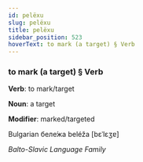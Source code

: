 ```yaml
---
id: pelëxu
slug: pelëxu
title: pelëxu
sidebar_position: 523
hoverText: to mark (a target) § Verb
---
```


### to mark (a target) § Verb

**Verb**: to mark/target

**Noun**: a target

**Modifier**: marked/targeted

Bulgarian беле́жа beléža [bɛˈlɛʒɐ]

*Balto-Slavic Language Family*